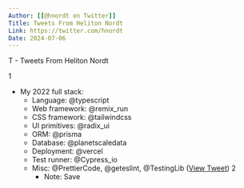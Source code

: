 ```yaml
---
Author: [[@hnordt on Twitter]]
Title: Tweets From Heliton Nordt
Link: https://twitter.com/hnordt
Date: 2024-07-06
---
```

T - Tweets From Heliton Nordt

1
- My 2022 full stack:
  - Language: @typescript 
  - Web framework: @remix_run 
  - CSS framework: @tailwindcss 
  - UI primitives: @radix_ui 
  - ORM: @prisma 
  - Database: @planetscaledata 
  - Deployment: @vercel 
  - Test runner: @Cypress_io
  - Misc: @PrettierCode, @geteslint, @TestingLib ([View Tweet](https://twitter.com/hnordt/status/1494003200931905545))
2
    - Note: Save
